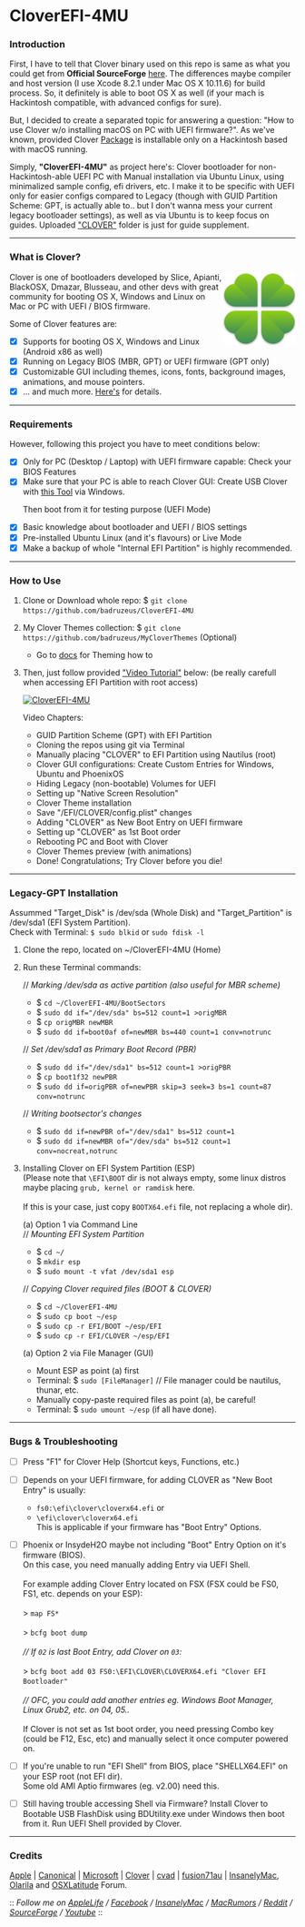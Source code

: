 # CloverEFI-4MU
### Introduction 
First, I have to tell that Clover binary used on this repo is same as what you could get from <b>Official SourceForge</b> [here](https://sourceforge.net/projects/cloverefiboot/files/Bootable_ISO/). The differences maybe compiler and host version (I use Xcode 8.2.1 under Mac OS X 10.11.6) for build process. So, it definitely is able to boot OS X as well (if your mach is Hackintosh compatible, with advanced configs for sure).
 
But, I decided to create a separated topic for answering a question: "How to use Clover w/o installing macOS on PC with UEFI firmware?". As we've known, provided Clover [Package](https://en.wikipedia.org/wiki/.pkg) is installable only on a Hackintosh based with macOS running.
 
Simply, <b>"CloverEFI-4MU"</b> as project here's: Clover bootloader for non-Hackintosh-able UEFI PC with Manual installation via Ubuntu Linux, using minimalized sample config, efi drivers, etc. I make it to be specific with UEFI only for easier configs compared to Legacy (though with GUID Partition Scheme: GPT, is actually able to.. but I don't wanna mess your current legacy bootloader settings), as well as via Ubuntu is to keep focus on guides. Uploaded ["CLOVER"](https://github.com/badruzeus/CloverEFI-4MU/CLOVER) folder is just for guide supplement.

--------------------------------------------------------------------------------------------

### What is Clover?
<img src="/img/CloverEFI-Bootloader.png?raw=true" alt="Clover EFI Bootloader" align="right">

Clover is one of bootloaders developed by Slice, Apianti, BlackOSX, Dmazar, Blusseau, and other devs with great community for booting OS X, Windows and Linux on Mac or PC with UEFI / BIOS firmware.
 
Some of Clover features are:
- [x] Supports for booting OS X, Windows and Linux (Android x86 as well)
- [x] Running on Legacy BIOS (MBR, GPT) or UEFI firmware (GPT only)
- [x] Customizable GUI including themes, icons, fonts, background images, animations, and mouse pointers.
- [x] ... and much more. [Here's](https://sourceforge.net/projects/cloverefiboot/) for details.

--------------------------------------------------------------------------------------------

### Requirements
However, following this project you have to meet conditions below:
- [x] Only for PC (Desktop / Laptop) with UEFI firmware capable: Check your BIOS Features
- [x] Make sure that your PC is able to reach Clover GUI:
      Create USB Clover with [this Tool](http://cvad-mac.narod.ru/index/bootdiskutility_exe/0-5) via Windows.
      <p>Then boot from it for testing purpose (UEFI Mode)
- [x] Basic knowledge about bootloader and UEFI / BIOS settings
- [x] Pre-installed Ubuntu Linux (and it's flavours) or Live Mode
- [x] Make a backup of whole "Internal EFI Partition" is highly recommended.

--------------------------------------------------------------------------------------------

### How to Use
1. Clone or Download whole repo: $ `git clone https://github.com/badruzeus/CloverEFI-4MU`
2. My Clover Themes collection: $ `git clone https://github.com/badruzeus/MyCloverThemes` (Optional)
   - Go to [docs](https://github.com/badruzeus/CloverEFI-4MU/blob/master/docs/How-to-use-Clover-Themes.txt) for Theming how to
3. Then, just follow provided ["Video Tutorial"](https://www.youtube.com/watch?v=YPWWinxwOcY) below: (be really carefull when accessing EFI Partition with root access)
 
   [![CloverEFI-4MU](https://github.com/badruzeus/CloverEFI-4MU/raw/master/img/CloverEFI-4MU.png)](https://www.youtube.com/watch?v=YPWWinxwOcY)

   Video Chapters:
   - GUID Partition Scheme (GPT) with EFI Partition
   - Cloning the repos using git via Terminal
   - Manually placing "CLOVER" to EFI Partition using Nautilus (root)
   - Clover GUI configurations: Create Custom Entries for Windows, Ubuntu and PhoenixOS
   - Hiding Legacy (non-bootable) Volumes for UEFI
   - Setting up "Native Screen Resolution"
   - Clover Theme installation
   - Save "/EFI/CLOVER/config.plist" changes
   - Adding "CLOVER" as New Boot Entry on UEFI firmware
   - Setting up "CLOVER" as 1st Boot order
   - Rebooting PC and Boot with Clover
   - Clover Themes preview (with animations)
   - Done! Congratulations; Try Clover before you die!

--------------------------------------------------------------------------------------------

### Legacy-GPT Installation
Assummed "Target_Disk" is /dev/sda (Whole Disk) and "Target_Partition" is /dev/sda1 (EFI System Partition).
<br>Check with Terminal: `$ sudo blkid` or `sudo fdisk -l`<br/>
1. Clone the repo, located on ~/CloverEFI-4MU (Home)
2. Run these Terminal commands:
   
   // <i>Marking /dev/sda as active partition (also useful for MBR scheme)</i>
   - $ `cd ~/CloverEFI-4MU/BootSectors`
   - $ `sudo dd if="/dev/sda" bs=512 count=1 >origMBR`
   - $ `cp origMBR newMBR`
   - $ `sudo dd if=boot0af of=newMBR bs=440 count=1 conv=notrunc`

   // <i>Set /dev/sda1 as Primary Boot Record (PBR)</i>
   - $ `sudo dd if="/dev/sda1" bs=512 count=1 >origPBR`
   - $ `cp boot1f32 newPBR`
   - $ `sudo dd if=origPBR of=newPBR skip=3 seek=3 bs=1 count=87 conv=notrunc`

   // <i>Writing bootsector's changes</i>
   - $ `sudo dd if=newPBR of="/dev/sda1" bs=512 count=1`
   - $ `sudo dd if=newMBR of="/dev/sda" bs=512 count=1 conv=nocreat,notrunc`

3. Installing Clover on EFI System Partition (ESP)
   <br>(Please note that `\EFI\BOOT` dir is not always empty, some linux distros maybe placing `grub, kernel or ramdisk` here.<br/>
   <br>If this is your case, just copy `BOOTX64.efi` file, not replacing a whole dir).<br/>

   (a) Option 1 via Command Line
   <br>// <i>Mounting EFI System Partition</i><br/>
   - $ `cd ~/`
   - $ `mkdir esp`
   - $ `sudo mount -t vfat /dev/sda1 esp`

   // <i>Copying Clover required files (BOOT & CLOVER)</i>
   - $ `cd ~/CloverEFI-4MU`
   - $ `sudo cp boot ~/esp`
   - $ `sudo cp -r EFI/BOOT ~/esp/EFI`
   - $ `sudo cp -r EFI/CLOVER ~/esp/EFI`

   (a) Option 2 via File Manager (GUI)
   - Mount ESP as point (a) first
   - Terminal: $ `sudo [FileManager]` // File manager could be nautilus, thunar, etc.
   - Manually copy-paste required files as point (a), be careful!
   - Terminal: $ `sudo umount ~/esp` (if all have done).

--------------------------------------------------------------------------------------------

### Bugs & Troubleshooting
- [ ] Press "F1" for Clover Help (Shortcut keys, Functions, etc.)
- [ ] Depends on your UEFI firmware, for adding CLOVER as "New Boot Entry" is usually:
   - `fs0:\efi\clover\cloverx64.efi` or
   - `\efi\clover\cloverx64.efi`
   <br>This is applicable if your firmware has "Boot Entry" Options.<br/>

- [ ] Phoenix or InsydeH2O maybe not including "Boot" Entry Option on it's firmware (BIOS).
      <br>On this case, you need manually adding Entry via UEFI Shell.<br/>
      <br>For example adding Clover Entry located on FSX (FSX could be FS0, FS1, etc. depends on your ESP):<br/>
      <br> > `map FS*`<br/>
      <br> > `bcfg boot dump`<br/>
      <br><i>// If `02` is last Boot Entry, add Clover on `03`:</i><br/>
      <br> > `bcfg boot add 03 FS0:\EFI\CLOVER\CLOVERX64.efi "Clover EFI Bootloader"`<br/>
      <br> <i>// OFC, you could add another entries eg. Windows Boot Manager, Linux Grub2, etc. on 04, 05..</i><br/>
      <br> If Clover is not set as 1st boot order, you need pressing Combo key (could be F12, Esc, etc) and manually select it once computer powered on.<br/>

- [ ] If you're unable to run "EFI Shell" from BIOS, place "SHELLX64.EFI" on your ESP root (not EFI dir).
      <br>Some old AMI Aptio firmwares (eg. v2.00) need this.<br/>

- [ ] Still having trouble accessing Shell via Firmware? Install Clover to Bootable USB FlashDisk using BDUtility.exe under Windows then boot from it. Run UEFI Shell provided by Clover.

--------------------------------------------------------------------------------------------

### Credits
[Apple](https://www.apple.com) | [Canonical](https://www.ubuntu.com) | [Microsoft](https://www.microsoft.com/en-us/windows) | [Clover](https://sourceforge.net/projects/cloverefiboot) | [cvad](http://cvad-mac.narod.ru/index/bootdiskutility_exe/0-5) | [fusion71au](http://www.insanelymac.com/forum/topic/310038-manually-install-clover-and-configure-boot-priority-with-easyuefi-in-windows/#entry2200235) | [InsanelyMac](https://www.insanelymac.com/forum), [Olarila](http://olarila.com/forum) and [OSXLatitude](https://osxlatitude.com/forums) Forum.
 
 
:: <i>Follow me on [AppleLife](https://www.applelife.ru/members/badruzeus.112558/) / [Facebook](https://fb.com/badruzeus) / [InsanelyMac](https://www.insanelymac.com/forum/profile/826765-badruzeus) / [MacRumors](https://forums.macrumors.com/members/badruzeus.1133819/) /  [Reddit](https://www.reddit.com/user/Badruzeus) / [SourceForge](https://sourceforge.net/u/badruzeus/profile) / [Youtube](https://www.youtube.com/channel/UCM2mZ2r2Gy914X-3N18b6qA)</i> ::
